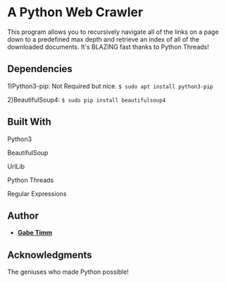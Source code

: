 
# A Python Web Crawler
This program allows you to recursively navigate all of the links on a page down to a predefined max depth and retrieve an index of all of the downloaded documents. It's BLAZING fast thanks to Python Threads!
  
## Dependencies
1)Python3-pip:
    Not Required but nice.
    `$ sudo apt install python3-pip`

2)BeautifulSoup4:
    `$ sudo pip install beautifulsoup4`


## Built With
Python3

BeautifulSoup

UrlLib

Python Threads

Regular Expressions

  

## Author

  

*  [**Gabe Timm**](http://gabetimm.com)


## Acknowledgments

  The geniuses who made Python possible!